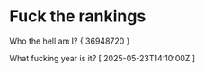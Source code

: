 # Fuck the rankings

Who the hell am I?
{ 36948720 }

What fucking year is it?
[ 2025-05-23T14:10:00Z ]
